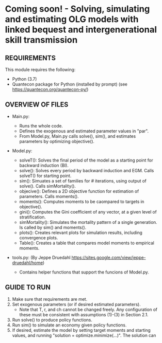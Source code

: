 # Coming soon! - Solving, simulating and estimating OLG models with linked bequest and intergenerational skill transmission   


REQUIREMENTS
-----------------
This module requires the following:
 * Python (3.7)
 * Quantecon package for Python (installed by prompt) (see https://quantecon.org/quantecon-py/) 

OVERVIEW OF FILES
-----------------
 * Main.py:
	* Runs the whole code.
	* Defines the exogenous and estimated parameter values in "par".
	* From Model.py, Main.py calls solve(), sim(), and estimates parameters by optimizing objective().
 
 * Model.py:
	* solveT():       Solves the final period of the model as a starting point for backward induction (BI).
	* solve():        Solves every period by backward induction and EGM. Calls solveT() for starting point.
	* sim():          Simuates a set of families for # iterations, using output of solve(). Calls simMortality().
	* objecive():     Defines a 2D objective function for estimation of parameters. Calls moments().
	* moments():      Computes moments to be caompared to targets in objective().
	* gini():         Computes the Gini coefficient of any vector, at a given level of stratification.
	* simMortality(): Simulates the mortality pattern of a single generation. Is called by sim() and moments().
	* plots():	  Creates relevant plots for simulation results, including convergence plots.
	* Table():	  Creates a table that compares model moments to empirical moments.

 * tools.py: (By Jeppe Druedahl https://sites.google.com/view/jeppe-druedahl/home)
	* Contains helper functions that support the funcions of Model.py.

GUIDE TO RUN
-----------------
1. Make sure that requirements are met.
2. Set exogenous parameters (or if desired estimated parameters).
	* Note that T, r, and ch cannot be changed freely. Any configuration of these must be consistent with assumptions (1)-(3) in Section 2.1. 
3. Run solve() to produce policy functions.
4. Run sim() to simulate an economy given policy functions.
5. If desired, estimate the model by setting target moments and starting values, and running "solution = optimize.minimize(...)". The solution can


